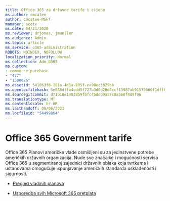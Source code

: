 ```yaml
---
title: Office 365 za državne tarife i cijene
ms.author: cmcatee
author: cmcatee-MSFT
manager: scotv
ms.date: 04/21/2020
ms.reviewer: drjones, jmueller
ms.audience: Admin
ms.topic: article
ms.service: o365-administration
ROBOTS: NOINDEX, NOFOLLOW
localization_priority: Normal
ms.collection: Adm_O365
ms.custom:
- commerce_purchase
- "477"
- "1500026"
ms.assetid: 541063f0-181a-4d1a-895f-ea90ec3b29bb
ms.openlocfilehash: 5e888dffa4cdd5f727b3d0d28d4ccf13987ab91575666f1dff62c684308da06e
ms.sourcegitcommit: d71b18e1403859fbfc45ddd9a57c8ab68f4d9f96
ms.translationtype: MT
ms.contentlocale: hr-HR
ms.lasthandoff: 08/06/2021
ms.locfileid: "54499864"
---
```

# <a name="office-365-government-plans"></a>Office 365 Government tarife

Office 365 Planovi američke vlade osmišljeni su za jedinstvene potrebe američkih državnih organizacija. Nude sve značajke i mogućnosti servisa Office 365 u segmentiranoj zajednici državnih oblaka koja tvrtkama i ustanovama omogućuje ispunjavanje američkih standarda usklađenosti i sigurnosti.
  
- [Pregled vladinih planova](https://products.office.com/government/compare-office-365-government-plans)

- [Usporedba svih Microsoft 365 pretplata](https://products.office.com/business/compare-more-office-365-for-business-plans)